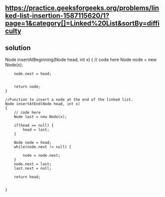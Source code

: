 ## https://practice.geeksforgeeks.org/problems/linked-list-insertion-1587115620/1?page=1&category[]=Linked%20List&sortBy=difficulty

## solution
Node insertAtBeginning(Node head, int x)
    {
        // code here
        Node node = new Node(x);

        node.next = head;

        
        return node;
    }
    
    //Function to insert a node at the end of the linked list.
    Node insertAtEnd(Node head, int x)
    {
        // code here
        Node last = new Node(x);
    
        if(head == null) {
            head = last;
        }
        
        Node node = head;
        while(node.next != null) {
            
            node = node.next;
        }
        node.next = last;
        last.next = null;
        
        return head;
        
        
    }
